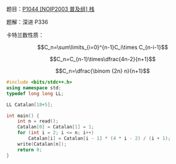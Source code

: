 题目：[P1044 [NOIP2003 普及组] 栈](https://www.luogu.com.cn/problem/P1044)

题解：深进 P336

卡特兰数性质：

$$C_n=\sum\limits_{i=0}^{n-1}C_i\times C_{n-i-1}$$

$$C_n=C_{n-1}\times\dfrac{4n-2}{n+1}$$

$$C_n=\dfrac{\binom {2n} n}{n+1}$$

```cpp
#include <bits/stdc++.h>
using namespace std;
typedef long long LL;

LL Catalan[18+5];

int main() {
    int n = read();
    Catalan[0] = Catalan[1] = 1;
    for (int i = 2; i <= n; i++)
        Catalan[i] = Catalan[i - 1] * (4 * i - 2) / (i + 1);
    write(Catalan[n]);
    return 0;
}
```